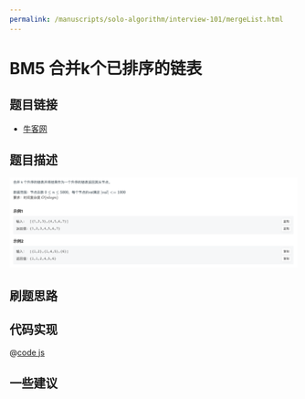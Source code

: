 ```yaml
---
permalink: /manuscripts/solo-algorithm/interview-101/mergeList.html
---
```

# BM5 合并k个已排序的链表

## 题目链接

- [牛客网](https://www.nowcoder.com/share/jump/8484115461694589240005)

## 题目描述

![反转链表.png](../images/mergeLists.png)

## 刷题思路

## 代码实现

@[code js](@code/algorithm/interview-101/mergeLists.js)

## 一些建议
